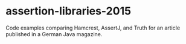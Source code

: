# assertion-libraries-2015

Code examples comparing Hamcrest, AssertJ, and Truth for an article published in a German Java magazine.
